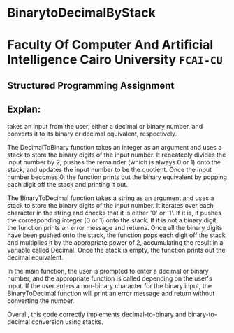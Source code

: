 # BinarytoDecimalByStack

# Faculty Of Computer And Artificial Intelligence Cairo University `FCAI-CU`

## 	Structured Programming Assignment



## Explan:

takes an input from the user, either a decimal or binary number, and converts it to its binary or decimal equivalent, respectively.

The DecimalToBinary function takes an integer as an argument and uses a stack to store the binary digits of the input number. It repeatedly divides the input number by 2, pushes the remainder (which is always 0 or 1) onto the stack, and updates the input number to be the quotient. Once the input number becomes 0, the function prints out the binary equivalent by popping each digit off the stack and printing it out.

The BinaryToDecimal function takes a string as an argument and uses a stack to store the binary digits of the input number. It iterates over each character in the string and checks that it is either '0' or '1'. If it is, it pushes the corresponding integer (0 or 1) onto the stack. If it is not a binary digit, the function prints an error message and returns. Once all the binary digits have been pushed onto the stack, the function pops each digit off the stack and multiplies it by the appropriate power of 2, accumulating the result in a variable called Decimal. Once the stack is empty, the function prints out the decimal equivalent.

In the main function, the user is prompted to enter a decimal or binary number, and the appropriate function is called depending on the user's input. If the user enters a non-binary character for the binary input, the BinaryToDecimal function will print an error message and return without converting the number.

Overall, this code correctly implements decimal-to-binary and binary-to-decimal conversion using stacks.
